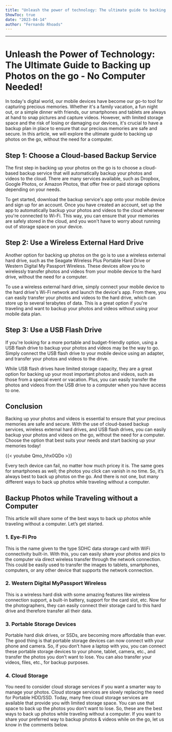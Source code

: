 ```yaml
---
title: "Unleash the power of technology: The ultimate guide to backing up photos on the go - No computer needed!"
ShowToc: true 
date: "2023-04-14"
author: "Fernando Rhoads"
---
```

*****
# Unleash the Power of Technology: The Ultimate Guide to Backing up Photos on the go - No Computer Needed!

In today's digital world, our mobile devices have become our go-to tool for capturing precious memories. Whether it's a family vacation, a fun night out, or a simple dinner with friends, our smartphones and tablets are always at hand to snap pictures and capture videos. However, with limited storage space and the risk of losing or damaging our devices, it's crucial to have a backup plan in place to ensure that our precious memories are safe and secure. In this article, we will explore the ultimate guide to backing up photos on the go, without the need for a computer.

## Step 1: Choose a Cloud-based Backup Service

The first step in backing up your photos on the go is to choose a cloud-based backup service that will automatically backup your photos and videos to the cloud. There are many services available, such as Dropbox, Google Photos, or Amazon Photos, that offer free or paid storage options depending on your needs.

To get started, download the backup service's app onto your mobile device and sign up for an account. Once you have created an account, set up the app to automatically backup your photos and videos to the cloud whenever you're connected to Wi-Fi. This way, you can ensure that your memories are safely stored in the cloud, and you won't have to worry about running out of storage space on your device.

## Step 2: Use a Wireless External Hard Drive

Another option for backing up photos on the go is to use a wireless external hard drive, such as the Seagate Wireless Plus Portable Hard Drive or Western Digital My Passport Wireless. These devices allow you to wirelessly transfer photos and videos from your mobile device to the hard drive, without the need for a computer.

To use a wireless external hard drive, simply connect your mobile device to the hard drive's Wi-Fi network and launch the device's app. From there, you can easily transfer your photos and videos to the hard drive, which can store up to several terabytes of data. This is a great option if you're traveling and want to backup your photos and videos without using your mobile data plan.

## Step 3: Use a USB Flash Drive

If you're looking for a more portable and budget-friendly option, using a USB flash drive to backup your photos and videos may be the way to go. Simply connect the USB flash drive to your mobile device using an adapter, and transfer your photos and videos to the drive.

While USB flash drives have limited storage capacity, they are a great option for backing up your most important photos and videos, such as those from a special event or vacation. Plus, you can easily transfer the photos and videos from the USB drive to a computer when you have access to one.

## Conclusion

Backing up your photos and videos is essential to ensure that your precious memories are safe and secure. With the use of cloud-based backup services, wireless external hard drives, and USB flash drives, you can easily backup your photos and videos on the go, without the need for a computer. Choose the option that best suits your needs and start backing up your memories today!

{{< youtube Qmo_hhx0QDo >}} 



Every tech device can fail, no matter how much pricey it is. The same goes for smartphones as well; the photos you click can vanish in no time.
So, it’s always best to back up photos on the go. And there is not one, but many different ways to back up photos while traveling without a computer.

 
## Backup Photos while Traveling without a Computer


This article will share some of the best ways to back up photos while traveling without a computer. Let’s get started.

 
### 1. Eye-Fi Pro



This is the name given to the type SDHC data storage card with WiFi connectivity built-in. With this, you can easily share your photos and pics to the computer via direct wireless transfer through the network connection.
This could be easily used to transfer the images to tablets, smartphones, computers, or any other device that supports the network connection.

 
### 2. Western Digital MyPassport Wireless



This is a wireless hard disk with some amazing features like wireless connection support, a built-in battery, support for the card slot, etc. Now for the photographers, they can easily connect their storage card to this hard drive and therefore transfer all their data.

 
### 3. Portable Storage Devices



Portable hard disk drives, or SSDs, are becoming more affordable than ever. The good thing is that portable storage devices can now connect with your phone and camera.
So, if you don’t have a laptop with you, you can connect these portable storage devices to your phone, tablet, camera, etc., and transfer the photos you don’t want to lose. You can also transfer your videos, files, etc., for backup purposes.

 
### 4. Cloud Storage



You need to consider cloud storage services if you want a smarter way to manage your photos. Cloud storage services are slowly replacing the need for Portable HDD/SSD.
Today, many free cloud storage services are available that provide you with limited storage space. You can use that space to back up the photos you don’t want to lose.
So, these are the best ways to back up photos while traveling without a computer. If you want to share your preferred way to backup photos & videos while on the go, let us know in the comments below.




